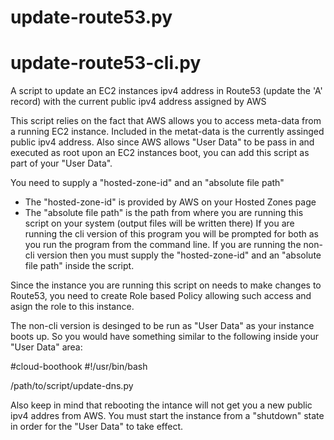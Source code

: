 # update-route53.py
# update-route53-cli.py

A script to update an EC2 instances ipv4 address in Route53 (update the 'A' record) with the current public ipv4 address assigned by AWS

This script relies on the fact that AWS allows you to access meta-data from a running EC2 instance. Included in the metat-data is the currently assinged public ipv4 address. Also since AWS allows "User Data" to be pass in and executed as root upon an EC2 instances boot, you can add this script as part of your "User Data".

You need to supply a "hosted-zone-id" and an "absolute file path"
  - The "hosted-zone-id" is provided by AWS on your Hosted Zones page
  - The "absolute file path" is the path from where you are running this script on your system (output files will be written there)
If you are running the cli version of this program you will be prompted for both as you run the program from the command line.
If you are running the non-cli version then you must supply the "hosted-zone-id" and an "absolute file path" inside the script.

Since the instance you are running this script on needs to make changes to Route53, you need to create Role based Policy allowing such
access and asign the role to this instance.

The non-cli version is desinged to be run as "User Data" as your instance boots up. So you would have something similar to the following
inside your "User Data" area:
  
  #cloud-boothook
  #!/usr/bin/bash

  /path/to/script/update-dns.py
  
Also keep in mind that rebooting the intance will not get you a new public ipv4 addres from AWS. You must start the instance from a "shutdown" state in order for the "User Data" to take effect.
